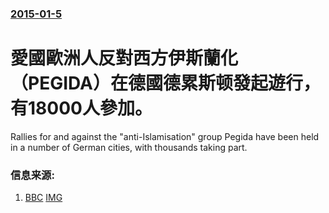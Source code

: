 ### [2015-01-5](/news/2015/01/5/index.md)

##### 
#  愛國歐洲人反對西方伊斯蘭化（PEGIDA）在德國德累斯顿發起遊行，有18000人參加。 

Rallies for and against the "anti-Islamisation" group Pegida have been held in a number of German cities, with thousands taking part.


### 信息来源:

1. [BBC](http://www.bbc.co.uk/news/world-europe-30685842) [IMG](https://ichef.bbci.co.uk/news/1024/media/images/80078000/jpg/_80078468_hi025288693.jpg)
